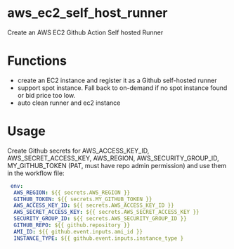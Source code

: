 # aws_ec2_self_host_runner
Create an AWS EC2 Github Action Self hosted Runner
 
 # Functions 
 - create an EC2 instance and register it as a Github self-hosted runner 
 - support spot instance. Fall back to on-demand if no spot instance found or bid price too low. 
 - auto clean runner and ec2 instance

 # Usage
 Create Github secrets for AWS_ACCESS_KEY_ID, AWS_SECRET_ACCESS_KEY, AWS_REGION, AWS_SECURITY_GROUP_ID, MY_GITHUB_TOKEN (PAT, must have repo admin permission) 
 and use them in the workflow file:
```yaml
 env:
  AWS_REGION: ${{ secrets.AWS_REGION }}
  GITHUB_TOKEN: ${{ secrets.MY_GITHUB_TOKEN }}
  AWS_ACCESS_KEY_ID: ${{ secrets.AWS_ACCESS_KEY_ID }}
  AWS_SECRET_ACCESS_KEY: ${{ secrets.AWS_SECRET_ACCESS_KEY }}
  SECURITY_GROUP_ID: ${{ secrets.AWS_SECURITY_GROUP_ID }}
  GITHUB_REPO: ${{ github.repository }}
  AMI_ID: ${{ github.event.inputs.ami_id }}
  INSTANCE_TYPE: ${{ github.event.inputs.instance_type }
```  